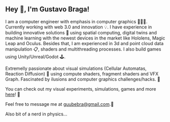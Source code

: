 ## Hey 👋, I'm Gustavo Braga!

I am a computer engineer with emphasis in computer graphics 👨🏽‍💻. Currently working with web 3.0 and innovation 💡. I have experience in building innovative solutions 📐 using spatial computing, digital twins and machine learning with the newest devices in the market like Hololens, Magic Leap and Oculus. Besides that, I am experienced in 3d and point cloud data manipulation 📋, shaders and multithreading processes. I also build games using Unity/Unreal/Godot 🕹.

Extremelly passionate about visual simulations (Cellular Automatas, Reaction Diffusion) 🧬 using compute shaders, fragment shaders and VFX Graph. Fascinated by ilusions and computer graphics challenges/hacks. 📡

You can check out my visual experiments, simulations, games and more [here](https://gubebra.itch.io/)! 🚀

Feel free to message me at guubebra@gmail.com.📧

Also bit of a nerd in physics...

<!-- <a href="https://github.com/Gustavobb/github-readme-stats"><img align="center" src="https://github-readme-stats.vercel.app/api?username=Gustavobb&show_icons=true&include_all_commits=true&count_private=true&theme=react&hide_border=true&bg_color=1F222E&title_color=F85D7F&icon_color=F8D866" height="192px" alt="gustavobb github stats" /></a>

<a href="https://github.com/Gustavobb/github-readme-stats"><img align="center" src="https://github-readme-stats.vercel.app/api/top-langs/?username=Gustavobb&langs_count=8&layout=compact&theme=react&hide_border=true&bg_color=1F222E&title_color=F85D7F&icon_color=F8D866&hide=Jupyter%20Notebook" height="192px" /></a> -->
